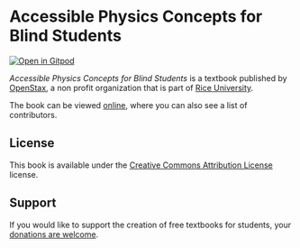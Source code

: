 # Accessible Physics Concepts for Blind Students

[![Open in Gitpod](https://gitpod.io/button/open-in-gitpod.svg)](https://gitpod.io/from-referrer/)

_Accessible Physics Concepts for Blind Students_ is a textbook published by [OpenStax](https://openstax.org/), a non profit organization that is part of [Rice University](https://www.rice.edu/).

The book can be viewed [online](https://github.com/cnx-user-books/cnxbook-accessible-physics-concepts-for-blind-students/releases/latest), where you can also see a list of contributors.

## License
This book is available under the [Creative Commons Attribution License](./LICENSE) license.

## Support
If you would like to support the creation of free textbooks for students, your [donations are welcome](https://riceconnect.rice.edu/donation/support-openstax-banner).
